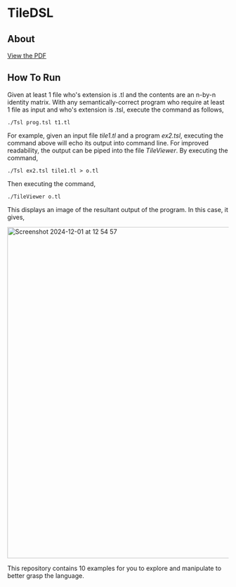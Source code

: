 # TileDSL

## About
[View the PDF](./manual.pdf)

## How To Run
Given at least 1 file who's extension is .tl and the contents are an n-by-n identity matrix. With any semantically-correct program who require at least 1 file as input and who's extension is .tsl, execute the command as follows,

```
./Tsl prog.tsl t1.tl
```

For example, given an input file _tile1.tl_ and a program _ex2.tsl_, executing the command above will echo its output into command line. For improved readability, the output can be piped into the file _TileViewer_. By executing the command,

```
./Tsl ex2.tsl tile1.tl > o.tl
```

Then executing the command,

```
./TileViewer o.tl
```

This displays an image of the resultant output of the program. In this case, it gives,

<img width="755" alt="Screenshot 2024-12-01 at 12 54 57" src="https://github.com/user-attachments/assets/1064f478-62d9-49f5-99bf-ea96e81635f1">

This repository contains 10 examples for you to explore and manipulate to better grasp the language.
